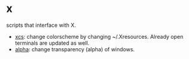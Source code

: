 # x

scripts that interface with X.

* [xcs](xcs): change colorscheme by changing ~/.Xresources. Already open
  terminals are updated as well.
* [alpha](alpha): change transparency (alpha) of windows.

